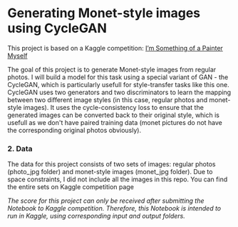 # Generating Monet-style images using CycleGAN

This project is based on a Kaggle competition: [I’m Something of a Painter Myself](https://www.kaggle.com/competitions/gan-getting-started)

The goal of this project is to generate Monet-style images from regular photos. I will build a model for this task using a special variant of GAN - the CycleGAN, which is particularly usefull for style-transfer tasks like this one. CycleGAN uses two generators and two discriminators to learn the mapping between two different image styles (in this case, regular photos and monet-style images). It uses the cycle-consistency loss to ensure that the generated images can be converted back to their original style, which is usefull as we don't have paired training data (monet pictures do not have the corresponding original photos obviously).

### 2. Data
The data for this project consists of two sets of images: regular photos (photo_jpg folder) and monet-style images (monet_jpg folder). Due to space constraints, I did not include all the images in this repo. You can find the entire sets on Kaggle competition page

*The score for this project can only be received after submitting the Notebook to Kaggle competition. Therefore, this Notebook is intended to run in Kaggle, using corresponding input and output folders.*
